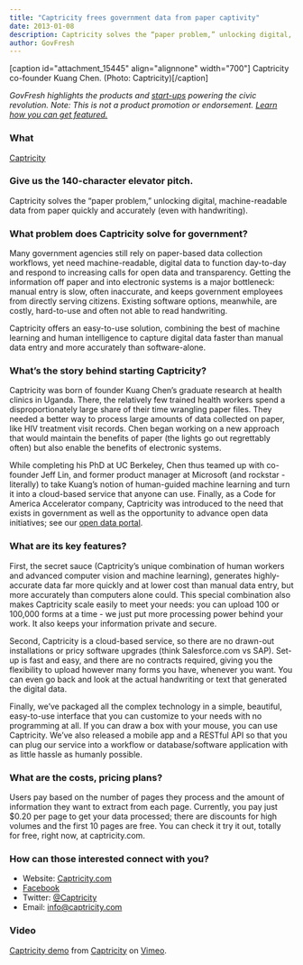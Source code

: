 ```yaml
---
title: "Captricity frees government data from paper captivity"
date: 2013-01-08
description: Captricity solves the “paper problem,” unlocking digital, machine-readable data from paper.
author: GovFresh
---
```


[caption id="attachment_15445" align="alignnone" width="700"] Captricity co-founder Kuang Chen. (Photo: Captricity)[/caption]

<em>GovFresh highlights the products and <a href="http://govfresh.com/category/topics/startups/">start-ups</a> powering the civic revolution. Note: This is not a product promotion or endorsement. <a href="http://govfresh.com/2011/10/how-civic-entrepreneurs-and-developers-can-share-your-work-with-govfresh-readers/">Learn how you can get featured.</a></em>

<h3>What</h3>

<a href="http://captricity.com/">Captricity</a>

<h3>Give us the 140-character elevator pitch.</h3>

Captricity solves the “paper problem,” unlocking digital, machine-readable data from paper quickly and accurately (even with handwriting).

<h3>What problem does Captricity solve for government?</h3>

Many government agencies still rely on paper-based data collection workflows, yet need machine-readable, digital data to function day-to-day and respond to increasing calls for open data and transparency. Getting the information off paper and into electronic systems is a major bottleneck: manual entry is slow, often inaccurate, and keeps government employees from directly serving citizens. Existing software options, meanwhile, are costly, hard-to-use and often not able to read handwriting.

Captricity offers an easy-to-use solution, combining the best of machine learning and human intelligence to capture digital data faster than manual data entry and more accurately than software-alone.

<h3>What’s the story behind starting Captricity?</h3>

Captricity was born of founder Kuang Chen’s graduate research at health clinics in Uganda. There, the relatively few trained health workers spend a disproportionately large share of their time wrangling paper files. They needed a better way to process large amounts of data collected on paper, like HIV treatment visit records. Chen began working on a new approach that would maintain the benefits of paper (the lights go out regrettably often) but also enable the benefits of electronic systems.  

While completing his PhD at UC Berkeley, Chen thus teamed up with co-founder Jeff Lin, and former product manager at Microsoft (and rockstar - literally) to take Kuang’s notion of human-guided machine learning and turn it into a cloud-based service that anyone can use. Finally, as a Code for America Accelerator company, Captricity was introduced to the need that exists in government as well as the opportunity to advance open data initiatives; see our <a href="http://captricity.com/opendata/">open data portal</a>.

<h3>What are its key features?</h3>

First, the secret sauce (Captricity’s unique combination of human workers and advanced computer vision and machine learning), generates highly-accurate data far more quickly and at lower cost than manual data entry, but more accurately than computers alone could. This special combination also makes Captricity scale easily to meet your needs: you can upload 100 or 100,000 forms at a time - we just put more processing power behind your work. It also keeps your information private and secure.

Second, Captricity is a cloud-based service, so there are no drawn-out installations or pricy software upgrades (think Salesforce.com vs SAP). Set-up is fast and easy, and there are no contracts required, giving you the flexibility to upload however many forms you have, whenever you want. You can even go back and look at the actual handwriting or text that generated the digital data.

Finally, we’ve packaged all the complex technology in a simple, beautiful, easy-to-use interface that you can customize to your needs with no programming at all. If you can draw a box with your mouse, you can use Captricity. We’ve also released a mobile app and a RESTful API so that you can plug our service into a workflow or database/software application with as little hassle as humanly possible.

<h3>What are the costs, pricing plans?</h3>

Users pay based on the number of pages they process and the amount of information they want to extract from each page. Currently, you pay just $0.20 per page to get your data processed; there are discounts for high volumes and the first 10 pages are free. You can check it try it out, totally for free, right now, at captricity.com.

<h3>How can those interested connect with you?</h3>

<ul>
	<li>Website: <a href="http://Captricity.com">Captricity.com</a></li>
	<li><a href="https://www.facebook.com/captricity?fref=ts">Facebook</a></li>
	<li>Twitter: <a href="http://twitter.com/Captricity">@Captricity</a></li>
	<li>Email: <a href="mailto:info@captricity.com">info@captricity.com</a></li>
</ul>

<h3>Video</h3>

 <p><a href="http://vimeo.com/41519553">Captricity demo</a> from <a href="http://vimeo.com/captricity">Captricity</a> on <a href="http://vimeo.com">Vimeo</a>.</p>
